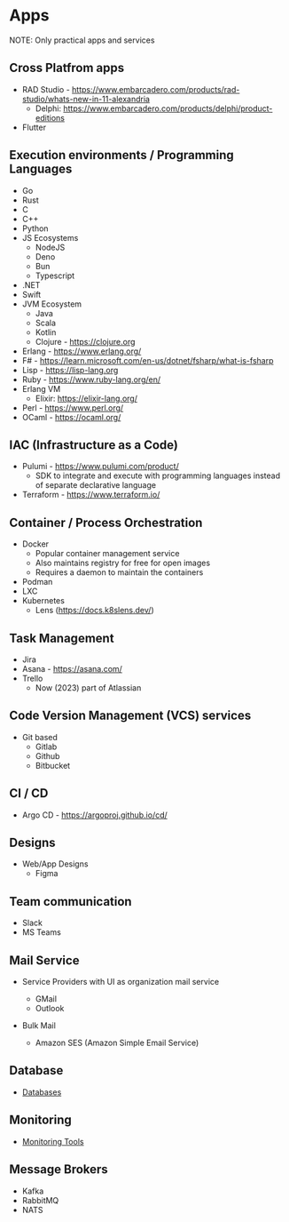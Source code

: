 # Apps

NOTE: Only practical apps and services

## Cross Platfrom apps

- RAD Studio - https://www.embarcadero.com/products/rad-studio/whats-new-in-11-alexandria
  - Delphi: https://www.embarcadero.com/products/delphi/product-editions
-  Flutter 

## Execution environments / Programming Languages

- Go
- Rust
- C
- C++
- Python
- JS Ecosystems
  - NodeJS
  - Deno
  - Bun
  - Typescript
- .NET
- Swift
- JVM Ecosystem
  - Java
  - Scala
  - Kotlin
  - Clojure - https://clojure.org
- Erlang - https://www.erlang.org/
- F# - https://learn.microsoft.com/en-us/dotnet/fsharp/what-is-fsharp
- Lisp - https://lisp-lang.org
- Ruby - https://www.ruby-lang.org/en/
- Erlang VM
  - Elixir: https://elixir-lang.org/
- Perl - https://www.perl.org/
- OCaml - https://ocaml.org/

## IAC (Infrastructure as a Code)

- Pulumi - https://www.pulumi.com/product/
  - SDK to integrate and execute with programming languages instead of separate declarative language  
- Terraform - https://www.terraform.io/

## Container / Process Orchestration

- Docker
  - Popular container management service
  - Also maintains registry for free for open images
  - Requires a daemon to maintain the containers
- Podman
- LXC
- Kubernetes
  - Lens (https://docs.k8slens.dev/)

## Task Management

- Jira
- Asana - https://asana.com/
- Trello
  - Now (2023) part of Atlassian 

## Code Version Management (VCS) services

- Git based
  - Gitlab
  - Github
  - Bitbucket

## CI / CD

- Argo CD - https://argoproj.github.io/cd/

## Designs

- Web/App Designs
  - Figma

## Team communication

- Slack
- MS Teams

## Mail Service

- Service Providers with UI as organization mail service
  - GMail
  - Outlook

- Bulk Mail
  - Amazon SES (Amazon Simple Email Service)

## Database

- [Databases](../database/list_and_services.md)

## Monitoring

- [Monitoring Tools](../observability_monitoring/tools.md)

## Message Brokers

- Kafka
- RabbitMQ
- NATS
